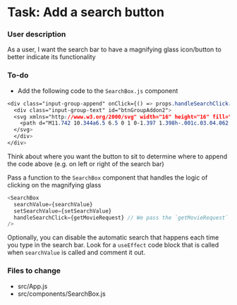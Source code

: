 # Task: Add a search button

### User description

As a user, I want the search bar to have a magnifying glass icon/button to better indicate its functionality 

### To-do
- Add the following code to the `SearchBox.js` component

```css
<div class="input-group-append" onClick={() => props.handleSearchClick(props.searchValue)}>
  <div class="input-group-text" id="btnGroupAddon2">
  <svg xmlns="http://www.w3.org/2000/svg" width="16" height="16" fill="currentColor" class="bi bi-search" viewBox="0 0 16 16">
    <path d="M11.742 10.344a6.5 6.5 0 1 0-1.397 1.398h-.001c.03.04.062.078.098.115l3.85 3.85a1 1 0 0 0 1.415-1.414l-3.85-3.85a1.007 1.007 0 0 0-.115-.1zM12 6.5a5.5 5.5 0 1 1-11 0 5.5 5.5 0 0 1 11 0z"/>
  </svg>
  </div>
</div>
```

Think about where you want the button to sit to determine where to append the code above (e.g. on left or right of the search bar)

Pass a function to the `SearchBox` component that handles the logic of clicking on the magnifying glass

```js
<SearchBox 
  searchValue={searchValue} 
  setSearchValue={setSearchValue}
  handleSearchClick={getMovieRequest} // We pass the `getMovieRequest` function to the SearchBox component
/>
```

Optionally, you can disable the automatic search that happens each time you type in the search bar. Look for a `useEffect` code block that is called when `searchValue` is called and comment it out.

### Files to change

- src/App.js
- src/components/SearchBox.js
